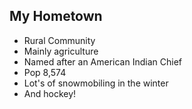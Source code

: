 ## My Hometown
- Rural Community
- Mainly agriculture
- Named after an American Indian Chief
- Pop  8,574
- Lot's of snowmobiling in the winter
-  And hockey!
